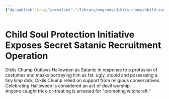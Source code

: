 ```yaml
---
{"dg-publish":true,"permalink":"/library/engrams/diklis-chump/child-soul-protection-initiative-exposes-secret-satanic-recruitment-operation/","tags":["DC/Religion","DC/AS3"]}
---
```


# Child Soul Protection Initiative Exposes Secret Satanic Recruitment Operation
Diklis Chump Outlaws Halloween as Satanic
In response to a profusion of costumes and masks portraying him as fat, ugly, stupid and possessing a tiny limp dick, Diklis Chump relied on support from religious conservatives.
Celebrating Halloween is considered an act of devil worship.  
Anyone caught trick-or-treating is arrested for "promoting witchcraft."
